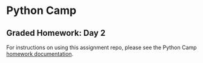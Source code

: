 # Python Camp
## Graded Homework: Day 2

For instructions on using this assignment repo, please see the Python Camp [homework documentation](https://gwu-libraries.github.io/python-camp/homework.html#submitting-graded-notebooks).